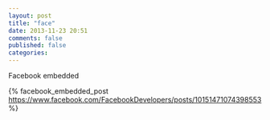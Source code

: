 ```yaml
---
layout: post
title: "face"
date: 2013-11-23 20:51
comments: false
published: false
categories: 
---
```


Facebook embedded

{% facebook_embedded_post https://www.facebook.com/FacebookDevelopers/posts/10151471074398553 %}



